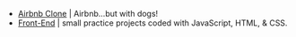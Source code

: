 <!-- ![Guavaline's GitHub stats](https://github-readme-stats.vercel.app/api?username=guavalines&show_icons=true&theme=chartreuse-dark)
 -->
<!-- ![Screen Shot 2022-11-05 at 2 35 22 PM](https://user-images.githubusercontent.com/100665876/205378735-43fc6812-dac5-4975-b585-e8a541a70833.jpeg)
 -->

- [Airbnb Clone](https://github.com/Guavalines/share_a-dog) | Airbnb...but with dogs!
- [Front-End](https://github.com/stars/Guavalines/lists/front-end) | small practice projects coded with JavaScript, HTML, & CSS.

